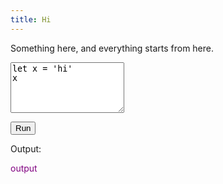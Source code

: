 ```yaml
---
title: Hi
---
```


Something here, and everything starts from here.

<textarea rows="5" cols="20" id="jsInput">
let x = 'hi'
x
</textarea>

<button onclick="process()">Run</button>

Output: 

<p id="jsOut" style="color:purple">output</p>

<script>
function process(){
    var x = document.getElementById("jsInput").value
    document.getElementById("jsOut").innerHTML = eval(x);
}
</script>
